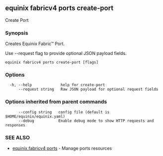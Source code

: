 ## equinix fabricv4 ports create-port

Create Port

### Synopsis

Creates Equinix Fabric™ Port.

Use --request flag to provide optional JSON payload fields.

```
equinix fabricv4 ports create-port [flags]
```

### Options

```
  -h, --help             help for create-port
      --request string   Raw JSON payload for optional request fields
```

### Options inherited from parent commands

```
      --config string   config file (default is $HOME/equinix/equinix.yaml)
      --debug           Enable debug mode to show HTTP requests and responses
```

### SEE ALSO

* [equinix fabricv4 ports](equinix_fabricv4_ports.md)	 - Manage ports resources

